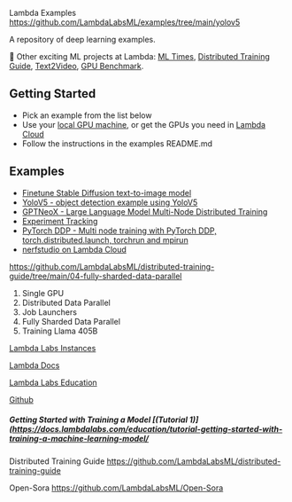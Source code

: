 Lambda Examples 
https://github.com/LambdaLabsML/examples/tree/main/yolov5

A repository of deep learning examples.

🦄 Other exciting ML projects at Lambda: [ML Times](https://news.lambdalabs.com/news/today), [Distributed Training Guide](https://github.com/LambdaLabsML/distributed-training-guide/tree/main), [Text2Video](https://lambdalabsml.github.io/Open-Sora/introduction/), [GPU Benchmark](https://lambdalabs.com/gpu-benchmarks).

## Getting Started

- Pick an example from the list below
- Use your [local GPU machine](https://lambdalabs.com/gpu-workstations/vector), or get the GPUs you need in [Lambda Cloud](https://lambdalabs.com/service/gpu-cloud)
- Follow the instructions in the examples README.md

## Examples

[](https://github.com/LambdaLabsML/examples/tree/main#examples)

- [Finetune Stable Diffusion text-to-image model](https://github.com/LambdaLabsML/examples/blob/main/stable-diffusion-finetuning)
- [YoloV5 - object detection example using YoloV5](https://github.com/LambdaLabsML/examples/blob/main/yolov5)
- [GPTNeoX - Large Language Model Multi-Node Distributed Training](https://github.com/LambdaLabsML/examples/blob/main/gpt-neox-training)
- [Experiment Tracking](https://github.com/LambdaLabsML/examples/blob/main/experiment-tracking)
- [PyTorch DDP - Multi node training with PyTorch DDP, torch.distributed.launch, torchrun and mpirun](https://github.com/LambdaLabsML/examples/blob/main/pytorch/distributed)
- [nerfstudio on Lambda Cloud](https://github.com/LambdaLabsML/examples/blob/main/nerfstudio)


https://github.com/LambdaLabsML/distributed-training-guide/tree/main/04-fully-sharded-data-parallel

1. Single GPU 
2. Distributed Data Parallel 
3. Job Launchers 
4. Fully Sharded Data Parallel
5. Training Llama 405B 

[Lambda Labs Instances ](https://cloud.lambdalabs.com/instances)

[Lambda Docs ](https://docs.lambdalabs.com/?_gl=1*1qj0mpm*_gcl_aw*R0NMLjE3MzYxOTc3NjIuQ2p3S0NBaUFtLTY3QmhCbEVpd0FFVmZ0TnNiei1Lc3lwMUhiaWJlTWJ5RldyeWEyQmpLc1l1WW16eG1xR0VwSEx3eW43VV9KU210T09Cb0NkT2dRQXZEX0J3RQ..*_gcl_au*MTYwOTUzODI3NS4xNzM2MTk3NzU4LjU0MzAwMDIxMy4xNzM2MTk3Nzk2LjE3MzYxOTc4MDg.*_ga*MTY0OTI4MTI0Ni4xNzM2MTk3NzU5*_ga_43EZT1FM6Q*MTczNjE5Nzc1OC4xLjEuMTczNjE5NzgxMS43LjAuMA..)

[Lambda Labs Education ](https://docs.lambdalabs.com/education/)

[Github ](https://github.com/LambdaLabsML)
##### Getting Started with Training a Model [(Tutorial 1)](https://docs.lambdalabs.com/education/tutorial-getting-started-with-training-a-machine-learning-model/

Distributed Training Guide
https://github.com/LambdaLabsML/distributed-training-guide

Open-Sora 
https://github.com/LambdaLabsML/Open-Sora
